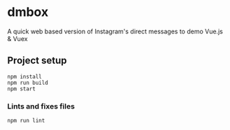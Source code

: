 # dmbox
A quick web based version of Instagram's direct messages to demo Vue.js & Vuex

## Project setup
```
npm install
npm run build
npm start
```

### Lints and fixes files
```
npm run lint
```